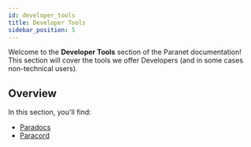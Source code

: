 ```yaml
---
id: developer_tools
title: Developer Tools
sidebar_position: 5
---
```


Welcome to the **Developer Tools** section of the Paranet documentation! This section will cover the tools we offer Developers (and in some cases non-technical users). 

## Overview

In this section, you'll find:

- [Paradocs](./developer_tools/paradocs)
- [Paracord](./developer_tools/paracord)